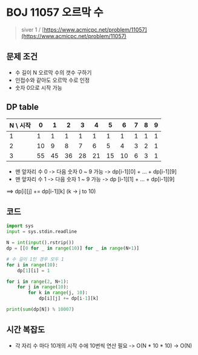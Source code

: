 # BOJ 11057 오르막 수

> siver 1 / [https://www.acmicpc.net/problem/11057](https://www.acmicpc.net/problem/11057)
> 

## 문제 조건

- 수 길이 N 오르막 수의 갯수 구하기
- 인접수와 같아도 오르막 수로 인정
- 숫자 0으로 시작 가능

## DP table
| N \ 시작  | 0   | 1   | 2   | 3   | 4   | 5   | 6   | 7   | 8   | 9   |
|---------|-----|-----|-----|-----|-----|-----|-----|-----|-----|-----|
| 1       | 1 | 1 | 1 | 1 | 1 | 1 | 1 | 1 | 1 | 1 | 1 | 1 | 1 | 1 |
| 2       | 10 | 9 | 8 | 7 | 6 | 5 | 4 | 3 | 2 | 1|
| 3       | 55 | 45 | 36 | 28 | 21 | 15 | 10 | 6 | 3 | 1|

- 맨 앞자리 수 0 -> 다음 숫자 0 ~ 9 가능 -> dp[i-1][0] + ... + dp[i-1][9]
- 맨 앞자리 수 1 -> 다음 숫자 1 ~ 9 가능 -> dp [i-1][1] + ... + dp[i-1][9]


==> dp[i][j] += dp[i-1][k] (k -> j to 10)

## 코드
```python
import sys
input = sys.stdin.readline

N = int(input().rstrip())
dp = [[0 for _ in range(10)] for _ in range(N+1)]

# 수 길이 1인 경우 모두 1
for i in range(10):
    dp[1][i] = 1

for i in range(2, N+1):
    for j in range(10):
        for k in range(j, 10):
            dp[i][j] += dp[i-1][k]

print(sum(dp[N]) % 10007)
```

## 시간 복잡도
- 각 자리 수 마다 10개의 시작 수에 10번씩 연산 필요 -> O(N * 10 * 10) -> O(N)

